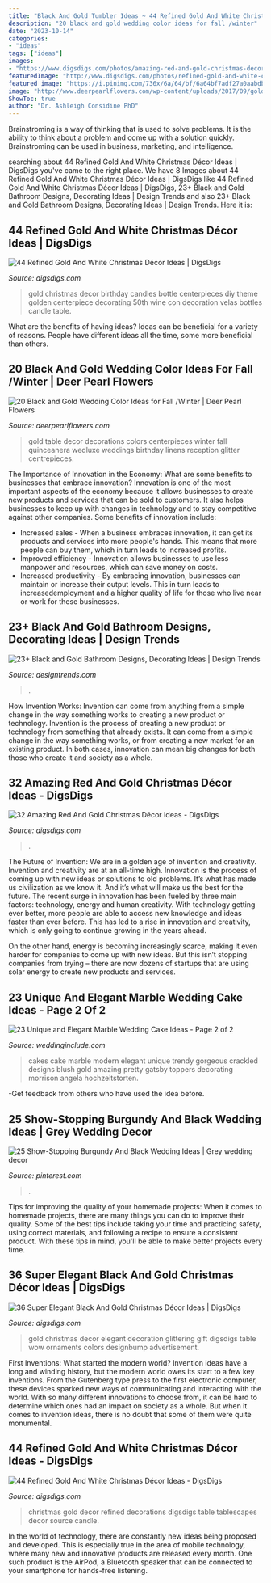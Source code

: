 ```yaml
---
title: "Black And Gold Tumbler Ideas ~ 44 Refined Gold And White Christmas Décor Ideas"
description: "20 black and gold wedding color ideas for fall /winter"
date: "2023-10-14"
categories:
- "ideas"
tags: ["ideas"]
images:
- "https://www.digsdigs.com/photos/amazing-red-and-gold-christmas-decor-ideas-25.jpg"
featuredImage: "http://www.digsdigs.com/photos/refined-gold-and-white-christmas-decor-ideas-23.jpg"
featured_image: "https://i.pinimg.com/736x/6a/64/bf/6a64bf7adf27a0aabdbc1835b86d4bb4.jpg"
image: "http://www.deerpearlflowers.com/wp-content/uploads/2017/09/gold-and-black-wedding-table-decor.jpg"
ShowToc: true
author: "Dr. Ashleigh Considine PhD"
---
```



Brainstroming is a way of thinking that is used to solve problems. It is the ability to think about a problem and come up with a solution quickly. Brainstroming can be used in business, marketing, and intelligence.

	

		
searching about 44 Refined Gold And White Christmas Décor Ideas | DigsDigs you've came to the right place. We have 8 Images about 44 Refined Gold And White Christmas Décor Ideas | DigsDigs like 44 Refined Gold And White Christmas Décor Ideas | DigsDigs, 23+ Black and Gold Bathroom Designs, Decorating Ideas | Design Trends and also 23+ Black and Gold Bathroom Designs, Decorating Ideas | Design Trends. Here it is:
		
    
## 44 Refined Gold And White Christmas Décor Ideas | DigsDigs

<img loading=lazy src="http://www.digsdigs.com/photos/refined-gold-and-white-christmas-decor-ideas-28.jpg" onerror="this.onerror=null;this.src='https://tse1.mm.bing.net/th?id=OIP.TGjA7hAch1LiAmPF77A5FwHaLI&amp;pid=15.1';" alt="44 Refined Gold And White Christmas Décor Ideas | DigsDigs">

_Source: digsdigs.com_

>gold christmas decor birthday candles bottle centerpieces diy theme golden centerpiece decorating 50th wine con decoration velas bottles candle table. 

	

What are the benefits of having ideas?
Ideas can be beneficial for a variety of reasons. People have different ideas all the time, some more beneficial than others.

    
## 20 Black And Gold Wedding Color Ideas For Fall /Winter | Deer Pearl Flowers

<img loading=lazy src="http://www.deerpearlflowers.com/wp-content/uploads/2017/09/gold-and-black-wedding-table-decor.jpg" onerror="this.onerror=null;this.src='https://tse2.mm.bing.net/th?id=OIP.Y_fH3ok73ZZ9GzzR9iACEQHaLH&amp;pid=15.1';" alt="20 Black and Gold Wedding Color Ideas for Fall /Winter | Deer Pearl Flowers">

_Source: deerpearlflowers.com_

>gold table decor decorations colors centerpieces winter fall quinceanera wedluxe weddings birthday linens reception glitter centrepieces. 

	

The Importance of Innovation in the Economy: What are some benefits to businesses that embrace innovation?
Innovation is one of the most important aspects of the economy because it allows businesses to create new products and services that can be sold to customers. It also helps businesses to keep up with changes in technology and to stay competitive against other companies. Some benefits of innovation include: 
- Increased sales - When a business embraces innovation, it can get its products and services into more people's hands. This means that more people can buy them, which in turn leads to increased profits. 
- Improved efficiency - Innovation allows businesses to use less manpower and resources, which can save money on costs. 
- Increased productivity - By embracing innovation, businesses can maintain or increase their output levels. This in turn leads to increasedemployment and a higher quality of life for those who live near or work for these businesses.

    
## 23+ Black And Gold Bathroom Designs, Decorating Ideas | Design Trends

<img loading=lazy src="https://images.designtrends.com/wp-content/uploads/2016/03/25114810/Art-Deco-Black-and-Gold-Bathroom-Ideas.jpeg" onerror="this.onerror=null;this.src='https://tse4.mm.bing.net/th?id=OIP.cqdHQby8WZSmbefETvJv5wHaLH&amp;pid=15.1';" alt="23+ Black and Gold Bathroom Designs, Decorating Ideas | Design Trends">

_Source: designtrends.com_

>. 

	

How Invention Works: Invention can come from anything from a simple change in the way something works to creating a new product or technology.
Invention is the process of creating a new product or technology from something that already exists. It can come from a simple change in the way something works, or from creating a new market for an existing product. In both cases, innovation can mean big changes for both those who create it and society as a whole.

    
## 32 Amazing Red And Gold Christmas Décor Ideas - DigsDigs

<img loading=lazy src="https://www.digsdigs.com/photos/amazing-red-and-gold-christmas-decor-ideas-25.jpg" onerror="this.onerror=null;this.src='https://tse1.mm.bing.net/th?id=OIP.slXgpLLSbQ6UZS7-WfBfnAAAAA&amp;pid=15.1';" alt="32 Amazing Red And Gold Christmas Décor Ideas - DigsDigs">

_Source: digsdigs.com_

>. 

	

The Future of Invention: We are in a golden age of invention and creativity.
Invention and creativity are at an all-time high. Innovation is the process of coming up with new ideas or solutions to old problems. It’s what has made us civilization as we know it. And it’s what will make us the best for the future.
The recent surge in innovation has been fueled by three main factors: technology, energy and human creativity. With technology getting ever better, more people are able to access new knowledge and ideas faster than ever before. This has led to a rise in innovation and creativity, which is only going to continue growing in the years ahead.

On the other hand, energy is becoming increasingly scarce, making it even harder for companies to come up with new ideas. But this isn’t stopping companies from trying – there are now dozens of startups that are using solar energy to create new products and services.

    
## 23 Unique And Elegant Marble Wedding Cake Ideas - Page 2 Of 2

<img loading=lazy src="https://www.weddinginclude.com/wp-content/uploads/2017/06/Modern-black-white-and-blush-cake-with-three-tiers.jpg" onerror="this.onerror=null;this.src='https://tse1.mm.bing.net/th?id=OIP.cktE23oJ7WF4Qq9WzJJp5QHaLJ&amp;pid=15.1';" alt="23 Unique and Elegant Marble Wedding Cake Ideas - Page 2 of 2">

_Source: weddinginclude.com_

>cakes cake marble modern elegant unique trendy gorgeous crackled designs blush gold amazing pretty gatsby toppers decorating morrison angela hochzeitstorten. 

	

-Get feedback from others who have used the idea before.

    
## 25 Show-Stopping Burgundy And Black Wedding Ideas | Grey Wedding Decor

<img loading=lazy src="https://i.pinimg.com/736x/6a/64/bf/6a64bf7adf27a0aabdbc1835b86d4bb4.jpg" onerror="this.onerror=null;this.src='https://tse3.mm.bing.net/th?id=OIP.6pY4MNE_4i6v52USK8AFigHaNJ&amp;pid=15.1';" alt="25 Show-Stopping Burgundy And Black Wedding Ideas | Grey wedding decor">

_Source: pinterest.com_

>. 

	

Tips for improving the quality of your homemade projects:
When it comes to homemade projects, there are many things you can do to improve their quality. Some of the best tips include taking your time and practicing safety, using correct materials, and following a recipe to ensure a consistent product. With these tips in mind, you'll be able to make better projects every time.

    
## 36 Super Elegant Black And Gold Christmas Décor Ideas | DigsDigs

<img loading=lazy src="http://www.digsdigs.com/photos/elegant-black-and-gold-christmas-decor-ideas-34.jpg" onerror="this.onerror=null;this.src='https://tse2.mm.bing.net/th?id=OIP.cMiZgXPJzAMTUxrR9BEIEAHaKU&amp;pid=15.1';" alt="36 Super Elegant Black And Gold Christmas Décor Ideas | DigsDigs">

_Source: digsdigs.com_

>gold christmas decor elegant decoration glittering gift digsdigs table wow ornaments colors designbump advertisement. 

	

First Inventions: What started the modern world?
Invention ideas have a long and winding history, but the modern world owes its start to a few key inventions. From the Gutenberg type press to the first electronic computer, these devices sparked new ways of communicating and interacting with the world. With so many different innovations to choose from, it can be hard to determine which ones had an impact on society as a whole. But when it comes to invention ideas, there is no doubt that some of them were quite monumental.

    
## 44 Refined Gold And White Christmas Décor Ideas - DigsDigs

<img loading=lazy src="http://www.digsdigs.com/photos/refined-gold-and-white-christmas-decor-ideas-23.jpg" onerror="this.onerror=null;this.src='https://tse4.mm.bing.net/th?id=OIP.pgzsI54rAKRi2QVkKoYGCwHaLH&amp;pid=15.1';" alt="44 Refined Gold And White Christmas Décor Ideas - DigsDigs">

_Source: digsdigs.com_

>christmas gold decor refined decorations digsdigs table tablescapes décor source candle. 

	

In the world of technology, there are constantly new ideas being proposed and developed. This is especially true in the area of mobile technology, where many new and innovative products are released every month. One such product is the AirPod, a Bluetooth speaker that can be connected to your smartphone for hands-free listening.

